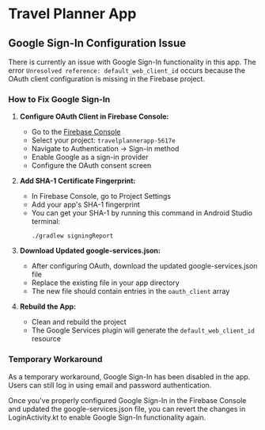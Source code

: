 # Travel Planner App

## Google Sign-In Configuration Issue

There is currently an issue with Google Sign-In functionality in this app. The error `Unresolved reference: default_web_client_id` occurs because the OAuth client configuration is missing in the Firebase project.

### How to Fix Google Sign-In

1. **Configure OAuth Client in Firebase Console:**
   - Go to the [Firebase Console](https://console.firebase.google.com/)
   - Select your project: `travelplannerapp-5617e`
   - Navigate to Authentication → Sign-in method
   - Enable Google as a sign-in provider
   - Configure the OAuth consent screen

2. **Add SHA-1 Certificate Fingerprint:**
   - In Firebase Console, go to Project Settings
   - Add your app's SHA-1 fingerprint
   - You can get your SHA-1 by running this command in Android Studio terminal:
     ```
     ./gradlew signingReport
     ```

3. **Download Updated google-services.json:**
   - After configuring OAuth, download the updated google-services.json file
   - Replace the existing file in your app directory
   - The new file should contain entries in the `oauth_client` array

4. **Rebuild the App:**
   - Clean and rebuild the project
   - The Google Services plugin will generate the `default_web_client_id` resource

### Temporary Workaround

As a temporary workaround, Google Sign-In has been disabled in the app. Users can still log in using email and password authentication.

Once you've properly configured Google Sign-In in the Firebase Console and updated the google-services.json file, you can revert the changes in LoginActivity.kt to enable Google Sign-In functionality again.